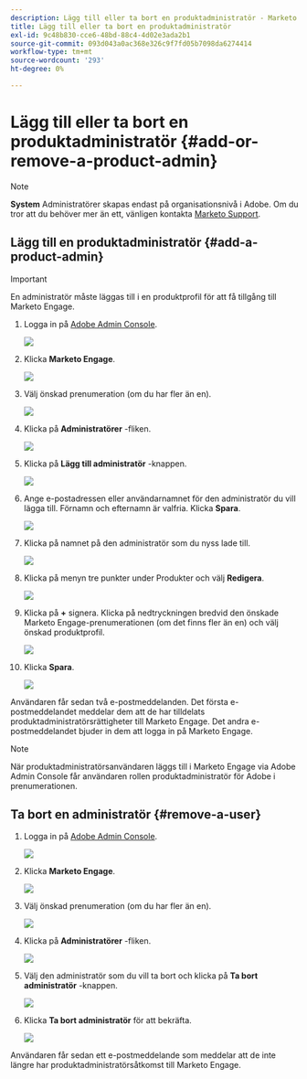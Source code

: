 ```yaml
---
description: Lägg till eller ta bort en produktadministratör - Marketo Docs - produktdokumentation
title: Lägg till eller ta bort en produktadministratör
exl-id: 9c48b830-cce6-48bd-88c4-4d02e3ada2b1
source-git-commit: 093d043a0ac368e326c9f7fd05b7098da6274414
workflow-type: tm+mt
source-wordcount: '293'
ht-degree: 0%

---
```


# Lägg till eller ta bort en produktadministratör {#add-or-remove-a-product-admin}

>[!NOTE]
>
>**System** Administratörer skapas endast på organisationsnivå i Adobe. Om du tror att du behöver mer än ett, vänligen kontakta [Marketo Support](https://nation.marketo.com/t5/support/ct-p/Support).

## Lägg till en produktadministratör {#add-a-product-admin}

>[!IMPORTANT]
>
>En administratör måste läggas till i en produktprofil för att få tillgång till Marketo Engage.

1. Logga in på [Adobe Admin Console](https://adminconsole.adobe.com/).

   ![](assets/add-or-remove-a-product-admin-1.png)

1. Klicka **Marketo Engage**.

   ![](assets/add-or-remove-a-product-admin-2.png)

1. Välj önskad prenumeration (om du har fler än en).

   ![](assets/add-or-remove-a-product-admin-3.png)

1. Klicka på **Administratörer** -fliken.

   ![](assets/add-or-remove-a-product-admin-4.png)

1. Klicka på **Lägg till administratör** -knappen.

   ![](assets/add-or-remove-a-product-admin-5.png)

1. Ange e-postadressen eller användarnamnet för den administratör du vill lägga till. Förnamn och efternamn är valfria. Klicka **Spara**.

   ![](assets/add-or-remove-a-product-admin-6.png)

1. Klicka på namnet på den administratör som du nyss lade till.

   ![](assets/add-or-remove-a-product-admin-7.png)

1. Klicka på menyn tre punkter under Produkter och välj **Redigera**.

   ![](assets/add-or-remove-a-product-admin-8.png)

1. Klicka på **+** signera. Klicka på nedtryckningen bredvid den önskade Marketo Engage-prenumerationen (om det finns fler än en) och välj önskad produktprofil.

   ![](assets/add-or-remove-a-product-admin-9.png)

1. Klicka **Spara**.

   ![](assets/add-or-remove-a-product-admin-10.png)

Användaren får sedan två e-postmeddelanden. Det första e-postmeddelandet meddelar dem att de har tilldelats produktadministratörsrättigheter till Marketo Engage. Det andra e-postmeddelandet bjuder in dem att logga in på Marketo Engage.

>[!NOTE]
>
>När produktadministratörsanvändaren läggs till i Marketo Engage via Adobe Admin Console får användaren rollen produktadministratör för Adobe i prenumerationen.

## Ta bort en administratör {#remove-a-user}

1. Logga in på [Adobe Admin Console](https://adminconsole.adobe.com/).

   ![](assets/add-or-remove-a-product-admin-11.png)

1. Klicka **Marketo Engage**.

   ![](assets/add-or-remove-a-product-admin-12.png)

1. Välj önskad prenumeration (om du har fler än en).

   ![](assets/add-or-remove-a-product-admin-13.png)

1. Klicka på **Administratörer** -fliken.

   ![](assets/add-or-remove-a-product-admin-14.png)

1. Välj den administratör som du vill ta bort och klicka på **Ta bort administratör** -knappen.

   ![](assets/add-or-remove-a-product-admin-15.png)

1. Klicka **Ta bort administratör** för att bekräfta.

   ![](assets/add-or-remove-a-product-admin-16.png)

Användaren får sedan ett e-postmeddelande som meddelar att de inte längre har produktadministratörsåtkomst till Marketo Engage.
